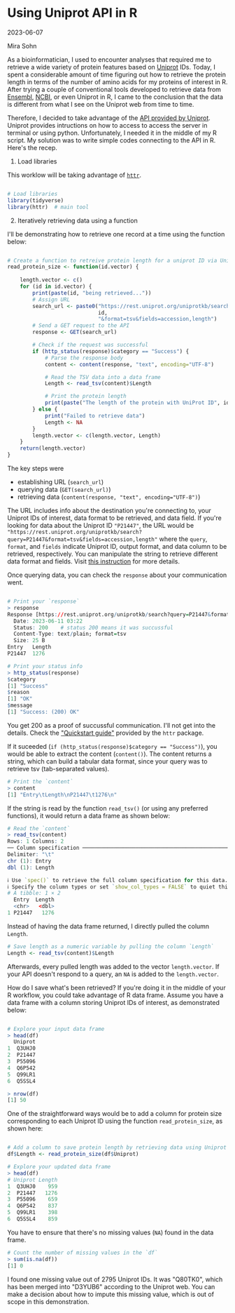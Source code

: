Using Uniprot API in R
======================

2023-06-07

Mira Sohn

As a bioinformatician, I used to encounter analyses that required me to retrieve a wide variety of protein features based on [Uniprot](https://www.uniprot.org/) IDs. Today, I spent a considerable amount of time figuring out how to retrieve the protein length in terms of the number of amino acids for my proteins of interest in R. After trying a couple of conventional tools developed to retrieve data from [Ensembl](https://useast.ensembl.org/index.html), [NCBI](https://www.ncbi.nlm.nih.gov/), or even Uniprot in R, I came to the conclusion that the data is different from what I see on the Uniprot web from time to time.

Therefore, I decided to take advantage of the [API provided by Uniprot](https://www.uniprot.org/help/api). Uniprot provides intructions on how to access to access the server in terminal or using python. Unfortunately, I needed it in the middle of my R script. My solution was to write simple codes connecting to the API in R. Here's the recep.

1. Load libraries

This worklow will be taking advantage of [`httr`](https://httr.r-lib.org/index.html).

```r

# Load libraries
library(tidyverse)
library(httr)  # main tool

```

2. Iteratively retrieving data using a function

I'll be demonstrating how to retrieve one record at a time using the function below:

```r

# Create a function to retreive protein length for a uniprot ID via Uniprot API
read_protein_size <- function(id.vector) { 
    
    length.vector <- c()
    for (id in id.vector) {
        print(paste(id, "being retrieved..."))
        # Assign URL
        search_url <- paste0("https://rest.uniprot.org/uniprotkb/search?query=",
                             id,
                             "&format=tsv&fields=accession,length")
        # Send a GET request to the API
        response <- GET(search_url)

        # Check if the request was successful
        if (http_status(response)$category == "Success") {
            # Parse the response body
            content <- content(response, "text", encoding="UTF-8")

            # Read the TSV data into a data frame
            Length <- read_tsv(content)$Length

            # Print the protein length
            print(paste("The length of the protein with UniProt ID", id, "is", Length, "amino acids."))
        } else {
            print("Failed to retrieve data")
            Length <- NA
        }
        length.vector <- c(length.vector, Length)
    }
    return(length.vector)
}

```

The key steps were

- establishing URL (`search_url`)
- querying data (`GET(search_url)`)
- retrieving data (`content(response, "text", encoding="UTF-8")`)

The URL includes info about the destination you're connecting to, your Uniprot IDs of interest, data format to be retrieved, and data field. If you're looking for data about the Uniprot ID `"P21447"`, the URL would be `"https://rest.uniprot.org/uniprotkb/search?query=P21447&format=tsv&fields=accession,length"` where the `query`, `format`, and `fields` indicate Uniprot ID, output format, and data column to be retrieved, respectively. You can manipulate the string to retrieve different data format and fields. Visit [this instruction](https://www.uniprot.org/help/api_queries) for more details.

Once querying data, you can check the `response` about your communication went.

```r

# Print your `response`
> response
Response [https://rest.uniprot.org/uniprotkb/search?query=P21447&format=tsv&fields=accession,length]
  Date: 2023-06-11 03:22
  Status: 200    # status 200 means it was succussful
  Content-Type: text/plain; format=tsv
  Size: 25 B
Entry   Length
P21447  1276

# Print your status info
> http_status(response)
$category
[1] "Success"
$reason
[1] "OK"
$message
[1] "Success: (200) OK"

```

You get 200 as a proof of succussful communication. I'll not get into the details. Check the ["Quickstart guide"](https://cran.r-project.org/web/packages/httr/vignettes/quickstart.html) provided by the `httr` package.

If it suceeded (`if (http_status(response)$category == "Success")`), you would be able to extract the content (`content()`). The content returns a string, which can build a tabular data format, since your query was to retrieve tsv (tab-separated values).

```r
# Print the `content`
> content
[1] "Entry\tLength\nP21447\t1276\n"
```

If the string is read by the function `read_tsv()` (or using any preferred functions), it would return a data frame as shown below:

```r
# Read the `content`
> read_tsv(content)
Rows: 1 Columns: 2
── Column specification ───────────────────────────────────────────────────────────────────────────────────────────────
Delimiter: "\t"
chr (1): Entry
dbl (1): Length

ℹ Use `spec()` to retrieve the full column specification for this data.
ℹ Specify the column types or set `show_col_types = FALSE` to quiet this message.
# A tibble: 1 × 2
  Entry  Length
  <chr>   <dbl>
1 P21447   1276

```

Instead of having the data frame returned, I directly pulled the column `Length`.


```r
# Save length as a numeric variable by pulling the column `Length`
Length <- read_tsv(content)$Length
```

Afterwards, every pulled length was added to the vector `length.vector`. If your API doesn't respond to a query, an `NA` is added to the `length.vector`.

How do I save what's been retrieved? If you're doing it in the middle of your R workflow, you could take advantage of R data frame. Assume you have a data frame with a column storing Uniprot IDs of interest, as demonstrated below:

```r

# Explore your input data frame
> head(df)
  Uniprot
1  Q3UHJ0
2  P21447
3  P55096
4  Q6P542
5  Q99LR1
6  Q5SSL4

> nrow(df)
[1] 50

```

One of the straightforward ways would be to add a column for protein size corresponding to each Uniprot ID using the function `read_protein_size`, as shown here:

```r

# Add a column to save protein length by retrieving data using Uniprot API
df$Length <- read_protein_size(df$Uniprot)

# Explore your updated data frame
> head(df)
# Uniprot Length
1  Q3UHJ0    959
2  P21447   1276
3  P55096    659
4  Q6P542    837
5  Q99LR1    398
6  Q5SSL4    859
```

You have to ensure that there's no missing values (`NA`) found in the data frame.

```r
# Count the number of missing values in the `df`
> sum(is.na(df))
[1] 0
```

I found one missing value out of 2795 Uniprot IDs. It was "Q80TK0", which has been merged into "D3YUB6" according to the Uniprot web. You can make a decision about how to impute this missing value, which is out of scope in this demonstration.



